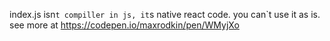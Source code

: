index.js isn`t compiller in js, it`s native react code.
you can`t use it as is.
see more at https://codepen.io/maxrodkin/pen/WMyjXo
